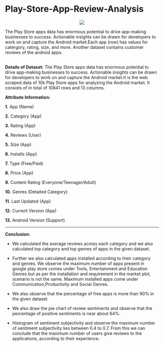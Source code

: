 # Play-Store-App-Review-Analysis
<p align="center">
  <img 
    src = "https://user-images.githubusercontent.com/86402845/208917635-a15b8ee2-8265-483c-b981-e46cfc560bc3.gif">
</p>
The Play Store apps data has enormous potential to drive app-making businesses to success. Actionable insights can be drawn for developers to work on and capture the Android market.Each app (row) has values for catergory, rating, size, and more. Another dataset contains customer reviews of the android apps.<br><br>

**Details of Dataset:** The Play Store apps data has enormous potential to drive app-making businesses to success. Actionable insights can be drawn for developers to work on and capture the Android market.It is the web scraped data of 10k Play Store apps for analyzing the Android market. It consists of in total of 10841 rows and 13 columns.

**Attribute Information:**

**1.** App (Name)

**2.** Category (App)

**3.** Rating (App)

**4.** Reviews (User)

**5.** Size (App)

**6.** Installs (App)

**7.** Type (Free/Paid)

**8.** Price (App)

**9.** Content Rating (Everyone/Teenager/Adult)

**10.** Genres (Detailed Category)

**11.** Last Updated (App)

**12.** Current Version (App)

**13.** Android Version (Support)

****
**Conclusion:**
* We calculated the average reviews across each category and we also calculated top category and top genres of apps in the given dataset.

* Further we also calculated apps installed according to their category and genres. We observe the maximum number of apps present in google play store    comes under Tools, Entertainment and Education Genres but as per the installation and requirement in the market plot, scenario is not the same. Maximum installed apps come under Communication,Productivity and Social Genres.

* We also observe that the percentage of free apps is more than 90% in the given dataset.

* We also draw the pie chart of review sentiments and observe that the percentage of positive sentiments is near about 64%.

* Histogram of sentiment subjectivity and observe the maximum number of sentiment subjectivity lies between 0.4 to 0.7. From this we can conclude that the maximum number of users give reviews to the applications, according to their experience.


